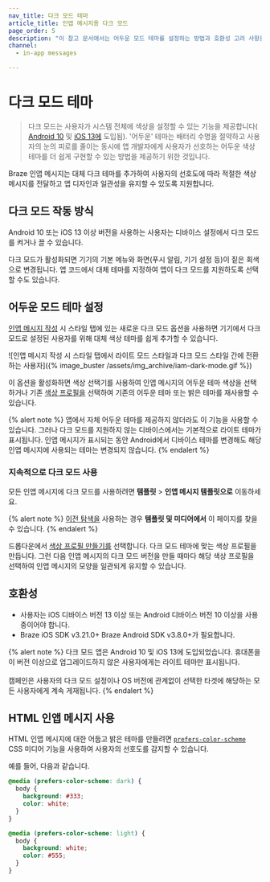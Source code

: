 ```yaml
---
nav_title: 다크 모드 테마
article_title: 인앱 메시지용 다크 모드
page_order: 5
description: "이 참고 문서에서는 어두운 모드 테마를 설정하는 방법과 호환성 고려 사항을 포함하여 Braze 인앱 메시지 어두운 모드 지원에 대해 설명합니다."
channel:
  - in-app messages

---
```


# 다크 모드 테마

> 다크 모드는 사용자가 시스템 전체에 색상을 설정할 수 있는 기능을 제공합니다( [Android 10](https://developer.android.com/guide/topics/ui/look-and-feel/darktheme) 및 [iOS 13에](https://developer.apple.com/documentation/appkit/supporting_dark_mode_in_your_interface/) 도입됨). '어두운' 테마는 배터리 수명을 절약하고 사용자의 눈의 피로를 줄이는 동시에 앱 개발자에게 사용자가 선호하는 어두운 색상 테마를 더 쉽게 구현할 수 있는 방법을 제공하기 위한 것입니다.

Braze 인앱 메시지는 대체 다크 테마를 추가하여 사용자의 선호도에 따라 적절한 색상 메시지를 전달하고 앱 디자인과 일관성을 유지할 수 있도록 지원합니다.

## 다크 모드 작동 방식

Android 10 또는 iOS 13 이상 버전을 사용하는 사용자는 디바이스 설정에서 다크 모드를 켜거나 끌 수 있습니다.

다크 모드가 활성화되면 기기의 기본 메뉴와 화면(푸시 알림, 기기 설정 등)이 짙은 회색으로 변경됩니다. 앱 코드에서 대체 테마를 지정하여 앱이 다크 모드를 지원하도록 선택할 수도 있습니다.

## 어두운 모드 테마 설정

[인앱 메시지 작성]({{site.baseurl}}/user_guide/message_building_by_channel/in-app_messages/create/) 시 스타일 탭에 있는 새로운 다크 모드 옵션을 사용하면 기기에서 다크 모드로 설정된 사용자를 위해 대체 색상 테마를 쉽게 추가할 수 있습니다.

![인앱 메시지 작성 시 스타일 탭에서 라이트 모드 스타일과 다크 모드 스타일 간에 전환하는 사용자]({% image_buster /assets/img_archive/iam-dark-mode.gif %})

이 옵션을 활성화하면 색상 선택기를 사용하여 인앱 메시지의 어두운 테마 색상을 선택하거나 기존 [색상 프로필을][2] 선택하여 기존의 어두운 테마 또는 밝은 테마를 재사용할 수 있습니다.

{% alert note %}
앱에서 자체 어두운 테마를 제공하지 않더라도 이 기능을 사용할 수 있습니다. 그러나 다크 모드를 지원하지 않는 디바이스에서는 기본적으로 라이트 테마가 표시됩니다. 인앱 메시지가 표시되는 동안 Android에서 디바이스 테마를 변경해도 해당 인앱 메시지에 사용되는 테마는 변경되지 않습니다.
{% endalert %}

### 지속적으로 다크 모드 사용

모든 인앱 메시지에 다크 모드를 사용하려면 **템플릿** > **인앱 메시지 템플릿으로** 이동하세요.

{% alert note %}
[이전 탐색을]({{site.baseurl}}/navigation) 사용하는 경우 **템플릿 및 미디어에서** 이 페이지를 찾을 수 있습니다.
{% endalert %}

드롭다운에서 [색상 프로필 만들기를][2] 선택합니다. 다크 모드 테마에 맞는 색상 프로필을 만듭니다. 그런 다음 인앱 메시지의 다크 모드 버전을 만들 때마다 해당 색상 프로필을 선택하여 인앱 메시지의 모양을 일관되게 유지할 수 있습니다.

## 호환성

- 사용자는 iOS 디바이스 버전 13 이상 또는 Android 디바이스 버전 10 이상을 사용 중이어야 합니다.
- Braze iOS SDK v3.21.0+ Braze Android SDK v3.8.0+가 필요합니다.

{% alert note %}
다크 모드 앱은 Android 10 및 iOS 13에 도입되었습니다. 휴대폰을 이 버전 이상으로 업그레이드하지 않은 사용자에게는 라이트 테마만 표시됩니다. <br><br>캠페인은 사용자의 다크 모드 설정이나 OS 버전에 관계없이 선택한 타겟에 해당하는 모든 사용자에게 계속 게재됩니다.
{% endalert %}

## HTML 인앱 메시지 사용

HTML 인앱 메시지에 대한 어둡고 밝은 테마를 만들려면 [`prefers-color-scheme`](https://developer.mozilla.org/en-US/docs/Web/CSS/@media/prefers-color-scheme) CSS 미디어 기능을 사용하여 사용자의 선호도를 감지할 수 있습니다.

예를 들어, 다음과 같습니다.

```css
@media (prefers-color-scheme: dark) {
  body {
    background: #333;
    color: white;
  }
}

@media (prefers-color-scheme: light) {
  body {
    background: white;
    color: #555;
  }
}
```

[2]: {{site.baseurl}}/user_guide/message_building_by_channel/in-app_messages/customize/#color-profile
